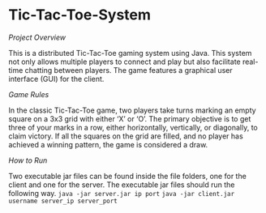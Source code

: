 # Tic-Tac-Toe-System

_Project Overview_

This is a distributed Tic-Tac-Toe gaming system using Java. This system not only allows multiple players to connect and play 
but also facilitate real-time chatting between players. The game features a graphical user interface (GUI) for the client.

_Game Rules_

In the classic Tic-Tac-Toe game, two players take turns marking an empty square on a 3x3 grid with either ‘X’ or
‘O’. The primary objective is to get three of your marks in a row, either horizontally, vertically, or diagonally, to
claim victory. If all the squares on the grid are filled, and no player has achieved a winning pattern, the game is
considered a draw.

_How to Run_

Two executable jar files can be found inside the file folders, one for the client and one for the server. 
The executable jar files should run the following way.
`java -jar server.jar ip port`
`java -jar client.jar username server_ip server_port`
